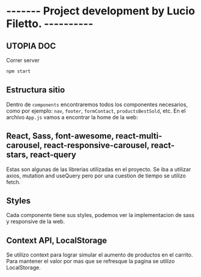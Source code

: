 # ------- Project development by Lucio Filetto. ----------

## UTOPIA DOC

Correr server

```bash
npm start
```

## Estructura sitio

Dentro de `components` encontraremos todos los componentes necesarios, como por ejemplo:
`nav`, `footer`, `formContact`, `productsBestSold`, etc.
En el archivo `App.js` vamos a encontrar la home de la web:

## React, Sass, font-awesome, react-multi-carousel, react-responsive-carousel, react-stars, react-query

Estas son algunas de las librerias utilizadas en el proyecto. Se iba a utilizar axios, mutation and useQuery pero por una cuestion de tiempo se utilizo fetch.

## Styles

Cada componente tiene sus styles, podemos ver la implementacion de sass y responsive de la web.

## Context API, LocalStorage

Se utilizo context para lograr simular el aumento de productos en el carrito. Para mantener el valor por mas que se refresque la pagina se utilizo LocalStorage.
